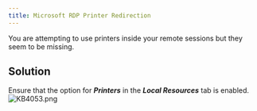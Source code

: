 ```yaml
---
title: Microsoft RDP Printer Redirection
---
```

You are attempting to use printers inside your remote sessions but they seem to be missing.
## Solution
Ensure that the option for ***Printers*** in the ***Local Resources*** tab is enabled.  
![KB4053.png](/img/en/kb/KB4053.png)
